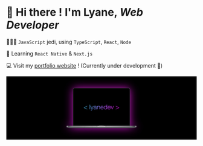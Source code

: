# 👋 Hi there ! I'm Lyane, *Web Developer* 

👨🏻‍💻 `JavaScript` jedi, using `TypeScript`, `React`, `Node`

🚀 Learning `React Native` & `Next.js`

💻  Visit my [portfolio website](http://www.lyane.dev/) ! (Currently under development 🥸)

![cover](https://github.com/lyanedev/lyanedev/blob/main/image1%204.jpeg)
